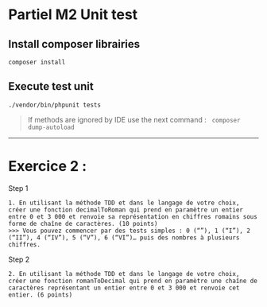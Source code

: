# Partiel M2 Unit test

## Install composer librairies

```composer install```

## Execute test unit

```./vendor/bin/phpunit tests```

> If methods are ignored by IDE use the next command :
> ` composer dump-autoload`

--- 

# Exercice 2 :

Step 1
```
1. En utilisant la méthode TDD et dans le langage de votre choix, créer une fonction decimalToRoman qui prend en paramètre un entier entre 0 et 3 000 et renvoie sa représentation en chiffres romains sous forme de chaîne de caractères. (10 points)
>>> Vous pouvez commencer par des tests simples : 0 (“”), 1 (“I”), 2 (“II”), 4 (“IV”), 5 (“V”), 6 (“VI”)… puis des nombres à plusieurs chiffres.
```

Step 2
```
2. En utilisant la méthode TDD et dans le langage de votre choix, créer une fonction romanToDecimal qui prend en paramètre une chaîne de caractères représentant un entier entre 0 et 3 000 et renvoie cet entier. (6 points)
```

